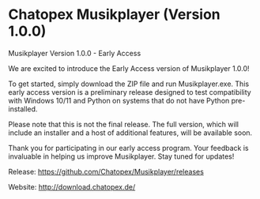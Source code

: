 # Chatopex Musikplayer (Version 1.0.0)

Musikplayer Version 1.0.0 - Early Access

We are excited to introduce the Early Access version of Musikplayer 1.0.0!

To get started, simply download the ZIP file and run Musikplayer.exe. This early access version is a preliminary release designed to test compatibility with Windows 10/11 and Python on systems that do not have Python pre-installed.

Please note that this is not the final release. The full version, which will include an installer and a host of additional features, will be available soon.

Thank you for participating in our early access program. Your feedback is invaluable in helping us improve Musikplayer. Stay tuned for updates!

Release: https://github.com/Chatopex/Musikplayer/releases

Website: http://download.chatopex.de/
